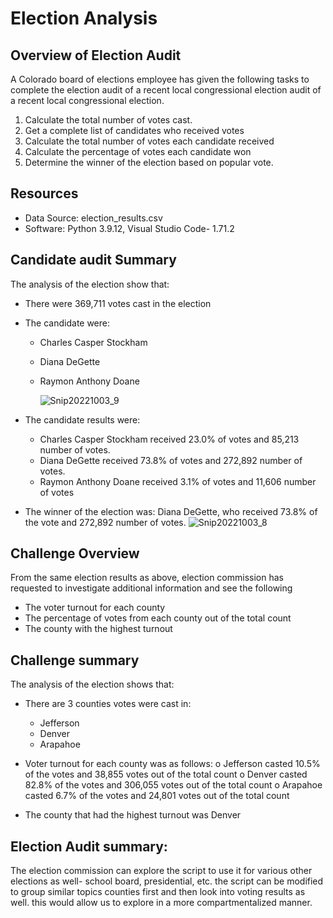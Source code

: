 # Election Analysis

## Overview of Election Audit
A Colorado board of elections employee has given the following tasks to complete the election audit of a recent local congressional election audit of a recent local congressional election. 
  1.	Calculate the total number of votes cast.
  2.	Get a complete list of candidates who received votes 
  3.	Calculate the total number of votes each candidate received
  4.	Calculate the percentage of votes each candidate won
  5.	Determine the winner of the election based on popular vote.

## Resources
-	Data Source: election_results.csv
-	Software: Python 3.9.12, Visual Studio Code- 1.71.2

## Candidate audit Summary
The analysis of the election show that:
  -	There were 369,711 votes cast in the election
  -	The candidate were:
    - Charles Casper Stockham
    - Diana DeGette
    - Raymon Anthony Doane
    
      ![Snip20221003_9](https://user-images.githubusercontent.com/103918169/193700106-a6c46c32-5bc9-4a89-91a1-920178e6c540.png)

  -	The candidate results were:
    - Charles Casper Stockham received 23.0% of votes and 85,213 number of votes.
    - Diana DeGette received 73.8% of votes and 272,892 number of votes.
    - Raymon Anthony Doane received 3.1% of votes and 11,606 number of votes
  - The winner of the election was:
    Diana DeGette, who received 73.8% of the vote and 272,892 number of votes.
   ![Snip20221003_8](https://user-images.githubusercontent.com/103918169/193699919-86533a59-4b2c-4c78-a152-93f6bd39ee43.png)

## Challenge Overview 
From the same election results as above, election commission has requested to investigate additional information and see the following
  -	The voter turnout for each county
  -	The percentage of votes from each county out of the total count
  -	The county with the highest turnout

## Challenge summary
The analysis of the election shows that:
  -	There are 3 counties votes were cast in:
    - Jefferson
    - Denver
    - Arapahoe

  -	Voter turnout for each county was as follows:
    o	Jefferson casted 10.5% of the votes and 38,855 votes out of the total count
    o	Denver casted 82.8% of the votes and 306,055 votes out of the total count
    o	Arapahoe casted 6.7% of the votes and 24,801 votes out of the total count

  -	The county that had the highest turnout was Denver

## Election Audit summary:  
The election commission can explore the script to use it for various other elections as well- school board, presidential, etc. 
the script can be modified to group similar topics counties first and then look into voting results as well. this would allow us to explore in a more compartmentalized manner. 

